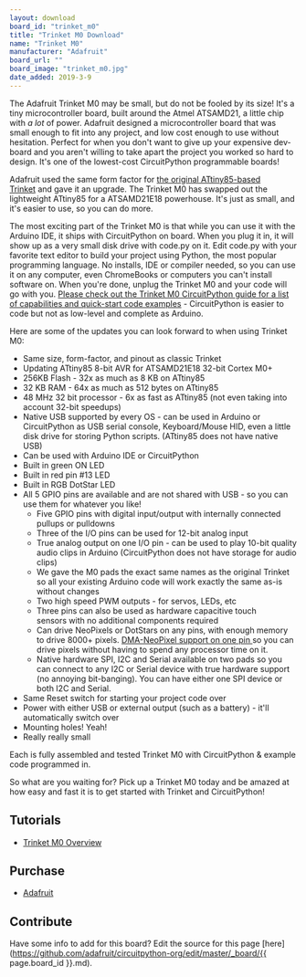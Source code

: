 ```yaml
---
layout: download
board_id: "trinket_m0"
title: "Trinket M0 Download"
name: "Trinket M0"
manufacturer: "Adafruit"
board_url: ""
board_image: "trinket_m0.jpg"
date_added: 2019-3-9
---
```


The Adafruit Trinket M0 may be small, but do not be fooled by its size! It's a tiny microcontroller board, built around the Atmel ATSAMD21, a little chip with _a lot_ of power. Adafruit designed a microcontroller board that was small enough to fit into any project, and low cost enough to use without hesitation. Perfect for when you don't want to give up your expensive dev-board and you aren't willing to take apart the project you worked so hard to design. It's one of the lowest-cost CircuitPython programmable boards!

Adafruit used the same form factor for [the original ATtiny85-based Trinket](https://www.adafruit.com/product/1500) and gave it an upgrade. The Trinket M0 has swapped out the lightweight ATtiny85 for a ATSAMD21E18 powerhouse. It's just as small, and it's easier to use, so you can do more.

The most exciting part of the Trinket M0 is that while you can use it with the Arduino IDE, it ships with CircuitPython on board. When you plug it in, it will show up as a very small disk drive with code.py on it. Edit code.py with your favorite text editor to build your project using Python, the most popular programming language. No installs, IDE or compiler needed, so you can use it on any computer, even ChromeBooks or computers you can't install software on. When you're done, unplug the Trinket M0 and your code will go with you. [Please check out the Trinket M0 CircuitPython guide for a list of capabilities and quick-start code examples](https://learn.adafruit.com/adafruit-trinket-m0-circuitpython-arduino/circuitpython) - CircuitPython is easier to code but not as low-level and complete as Arduino.

Here are some of the updates you can look forward to when using Trinket M0:

*   Same size, form-factor, and pinout as classic Trinket
*   Updating ATtiny85 8-bit AVR for ATSAMD21E18 32-bit Cortex M0+
*   256KB Flash - 32x as much as 8 KB on ATtiny85
*   32 KB RAM - 64x as much as 512 bytes on ATtiny85
*   48 MHz 32 bit processor - 6x as fast as ATtiny85 (not even taking into account 32-bit speedups)
*   Native USB supported by every OS - can be used in Arduino or CircuitPython as USB serial console, Keyboard/Mouse HID, even a little disk drive for storing Python scripts. (ATtiny85 does not have native USB)
*   Can be used with Arduino IDE or CircuitPython
*   Built in green ON LED
*   Built in red pin #13 LED
*   Built in RGB DotStar LED
*   All 5 GPIO pins are available and are not shared with USB - so you can use them for whatever you like!
    *   Five GPIO pins with digital input/output with internally connected pullups or pulldowns
    *   Three of the I/O pins can be used for 12-bit analog input
    *   True analog output on one I/O pin - can be used to play 10-bit quality audio clips in Arduino (CircuitPython does not have storage for audio clips)
    *   We gave the M0 pads the exact same names as the original Trinket so all your existing Arduino code will work exactly the same as-is without changes
    *   Two high speed PWM outputs - for servos, LEDs, etc
    *   Three pins can also be used as hardware capacitive touch sensors with no additional components required
    *   Can drive NeoPixels or DotStars on any pins, with enough memory to drive 8000+ pixels. [DMA-NeoPixel support on one pin ](https://learn.adafruit.com/dma-driven-neopixels)so you can drive pixels without having to spend any processor time on it.
    *   Native hardware SPI, I2C and Serial available on two pads so you can connect to any I2C or Serial device with true hardware support (no annoying bit-banging). You can have either one SPI device or both I2C and Serial.
*   Same Reset switch for starting your project code over
*   Power with either USB or external output (such as a battery) - it'll automatically switch over
*   Mounting holes! Yeah!
*   Really really small

Each is fully assembled and tested Trinket M0 with CircuitPython & example code programmed in.

So what are you waiting for? Pick up a Trinket M0 today and be amazed at how easy and fast it is to get started with Trinket and CircuitPython!

## Tutorials
* [Trinket M0 Overview](https://learn.adafruit.com/adafruit-trinket-m0-circuitpython-arduino)

## Purchase

* [Adafruit](https://www.adafruit.com/product/3500)

## Contribute

Have some info to add for this board? Edit the source for this page [here](https://github.com/adafruit/circuitpython-org/edit/master/_board/{{ page.board_id }}.md).
